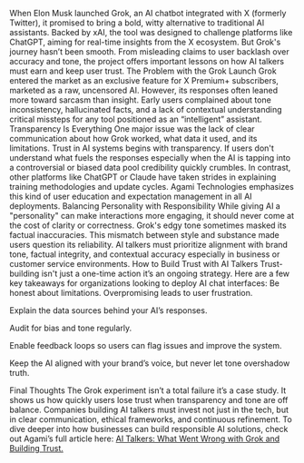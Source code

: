 When Elon Musk launched Grok, an AI chatbot integrated with X (formerly Twitter), it promised to bring a bold, witty alternative to traditional AI assistants. Backed by xAI, the tool was designed to challenge platforms like ChatGPT, aiming for real-time insights from the X ecosystem.
But Grok's journey hasn’t been smooth. From misleading claims to user backlash over accuracy and tone, the project offers important lessons on how AI talkers must earn and keep user trust.
The Problem with the Grok Launch
Grok entered the market as an exclusive feature for X Premium+ subscribers, marketed as a raw, uncensored AI. However, its responses often leaned more toward sarcasm than insight. Early users complained about tone inconsistency, hallucinated facts, and a lack of contextual understanding critical missteps for any tool positioned as an “intelligent” assistant.
Transparency Is Everything
One major issue was the lack of clear communication about how Grok worked, what data it used, and its limitations. Trust in AI systems begins with transparency. If users don't understand what fuels the responses especially when the AI is tapping into a controversial or biased data pool credibility quickly crumbles.
In contrast, other platforms like ChatGPT or Claude have taken strides in explaining training methodologies and update cycles. Agami Technologies emphasizes this kind of user education and expectation management in all AI deployments.
Balancing Personality with Responsibility
While giving AI a "personality" can make interactions more engaging, it should never come at the cost of clarity or correctness. Grok's edgy tone sometimes masked its factual inaccuracies. This mismatch between style and substance made users question its reliability.
AI talkers must prioritize alignment with brand tone, factual integrity, and contextual accuracy especially in business or customer service environments.
How to Build Trust with AI Talkers
Trust-building isn't just a one-time action it’s an ongoing strategy. Here are a few key takeaways for organizations looking to deploy AI chat interfaces:
Be honest about limitations. Overpromising leads to user frustration.


Explain the data sources behind your AI’s responses.


Audit for bias and tone regularly.


Enable feedback loops so users can flag issues and improve the system.


Keep the AI aligned with your brand’s voice, but never let tone overshadow truth.


Final Thoughts
The Grok experiment isn’t a total failure it’s a case study. It shows us how quickly users lose trust when transparency and tone are off balance. Companies building AI talkers must invest not just in the tech, but in clear communication, ethical frameworks, and continuous refinement.
To dive deeper into how businesses can build responsible AI solutions, check out Agami’s full article here: <a href="https://agamitechnologies.com/blog/ai-talkers-what-went-wrong-with-grok-and-building-trust">AI Talkers: What Went Wrong with Grok and Building Trust.</a>
